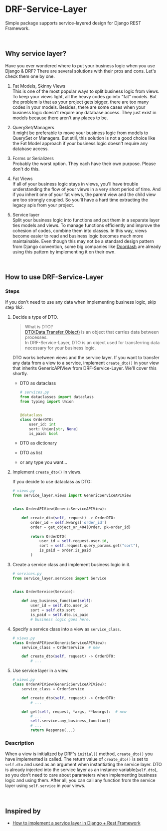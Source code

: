 # DRF-Service-Layer

Simple package supports service-layered design for Django REST Framework.

<br>

## Why service layer?

Have you ever wondered where to put your business logic when you use Django & DRF? There are several solutions with
their pros and cons. Let's check them one by one.

1. Fat Models, Skinny Views <br>
   This is one of the most popular ways to split business logic from views. To keep your views light, all the heavy
   codes go into "fat" models. But the problem is that as your project gets bigger, there are too many codes in your
   models. Besides, there are some cases when your business logic doesn't require any database access. They just exist
   in models because there aren't any places to be.


2. QuerySet/Managers <br>
   It might be preferable to move your business logic from models to QuerySet or Managers. But still, this solution is
   not a good choice like the Fat Model approach if your business logic doesn't require any database access.


3. Forms or Serializers <br>
   Probably the worst option. They each have their own purpose. Please don't do this.


4. Fat Views <br>
   If all of your business logic stays in views, you'll have trouble understanding the flow of your views in a very
   short period of time. And if you inherit one of your fat views, the parent view and the child view are too strongly
   coupled. So you'll have a hard time extracting the legacy apis from your project.


5. Service layer <br>
   Split your business logic into functions and put them in a separate layer ties models and views. To manage functions
   efficiently and improve the cohesion of codes, combine them into classes. In this way, views become easier to read
   and business logic becomes much more maintainable. Even though this may not be a standard design pattern from Django
   convention, some big companies
   like [Doordash](https://doordash.engineering/2017/05/15/tips-for-building-high-quality-django-apps-at-scale/) are
   already using this pattern by implementing it on their own.

<br>

## How to use DRF-Service-Layer

### Steps

If you don't need to use any data when implementing business logic, skip step 1&2.

1. Decide a type of DTO.
   > What is DTO? <br> [DTO(Data Transfer Object)](https://en.wikipedia.org/wiki/Data_transfer_object) is an object that carries data between processes. <br> In DRF-Service-Layer, DTO is an object used for transferring data necessary for your business logic.

   DTO works between views and the service layer. If you want to transfer any data from a view to a service, implement
   `create_dto()` in your view that inherits GenericAPIView from DRF-Service-Layer. We'll cover this shortly.

    - DTO as dataclass
      ```python
      # services.py
      from dataclasses import dataclass
      from typing import Union
      
      
      @dataclass
      class OrderDTO:
          user_id: int
          sort: Union[str, None]
          is_paid: bool
      ```

    - DTO as dictionary
    - DTO as list
    - or any type you want...


2. Implement `create_dto()` in views.

   If you decide to use dataclass as DTO:
   ```python
   # views.py
   from service_layer.views import GenericServiceAPIView
   
   
   class OrderAPIView(GenericServiceAPIView):

       def create_dto(self, request) -> OrderDTO:
           order_id = self.kwargs['order_id']
           order = get_object_or_404(Order, pk=order_id)
            
           return OrderDTO(
               user_id = self.request.user.id,
               sort = self.request.query_params.get("sort"),
               is_paid = order.is_paid
           )   
   ```

3. Create a service class and implement business logic in it.
   ```python
   # services.py
   from service_layer.services import Service
   
   
   class OrderService(Service):
       
       def any_business_function(self):
           user_id = self.dto.user_id 
           sort = self.dto.sort
           is_paid = self.dto.is_paid
           # business logic goes here. 
   ```

4. Specify a service class into a view as `service_class`.
   ```python
   # views.py
   class OrderAPIView(GenericServiceAPIView):
       service_class = OrderService  # new

       def create_dto(self, request) -> OrderDTO:
           # ...
   ```

5. Use service layer in a view.
   ```python
   # views.py
   class OrderAPIView(GenericServiceAPIView):
       service_class = OrderService
   
       def create_dto(self, request) -> OrderDTO:
           # ...
   
       def get(self, request, *args, **kwargs):  # new
           # ...
           self.service.any_business_function()
           # ...
           return Response(...)
   ```

### Description

When a view is initialized by DRF's `initial()` method, `create_dto()` you have implemented is called. The return value
of `create_dto()` is set to `self.dto` and used as an argument when instantiating the service layer. DTO is already
injected into the service layer as an instance variable(`self.dto`), so you don't need to care about parameters when
implementing business logic and using them. After all, you can call any function from the service layer
using `self.service` in your views.

<br>

## Inspired by

- [How to implement a service layer in Django + Rest Framework](https://breadcrumbscollector.tech/how-to-implement-a-service-layer-in-django-rest-framework/)